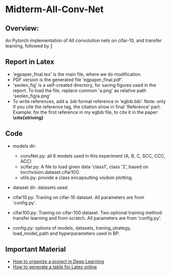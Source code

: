 # Midterm-All-Conv-Net
## Overview:
An Pytorch implementation of All convolution nets on cifar-10, and transfer learning, followed by [1](https://arxiv.org/abs/1412.6806)

## Report in Latex
- 'egpaper_final.tex' is the main file, where we do modification.
- PDF version is the generated file 'egpaper_final.pdf'.
- 'seolen_fig' is a self-created directory, for saving figures used in the report. To load the file, replace common 'a.png' as relative path 'seolen_fig/a.png'
- To write references, add a .bib format reference in 'egbib.bib'.       Note: only if you cite the reference tag, the citation show in final 'Reference' part.       Example: for the first reference in my egbib file, to cite it in the paper: **\cite{striving}**

## Code
- models dir: 
   - convNet.py:  all 6 models used in this experiment (A, B, C, SCC, CCC, ACC)
   - scifar.py: A file to load given data 'class1', class '2', based on torchvision.dataset.cifar10().
   - utils.py: provide a class encapsulting visdom plotting.

- dataset dir: datasets used.

- cifar10.py: Traning on cifar-10 dataset. All parameters are from 'config.py'.
- cifar100.py: Traning on cifar-100 dataset. Two optional training method: transfer learning and from scratch. All parameters are from 'config.py'.
- config.py: options of models, datasets, traning_strategy, load_model_path and hyperparameters used in BP.

## Important Material
- [How to organize a project in Deep Learning](https://zhuanlan.zhihu.com/p/29024978) 
- [How to generate a table for Latex online ](http://www.tablesgenerator.com/#)
